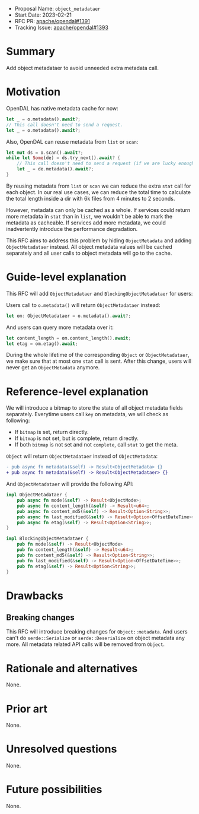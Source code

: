 - Proposal Name: `object_metadataer`
- Start Date: 2023-02-21
- RFC PR: [apache/opendal#1391](https://github.com/apache/opendal/pull/1391)
- Tracking Issue: [apache/opendal#1393](https://github.com/apache/opendal/issues/1393)

# Summary

Add object metadataer to avoid unneeded extra metadata call.

# Motivation

OpenDAL has native metadata cache for now:

```rust
let _ = o.metadata().await?;
// This call doesn't need to send a request.
let _ = o.metadata().await?;
```

Also, OpenDAL can reuse metadata from `list` or `scan`:

```rust
let mut ds = o.scan().await?;
while let Some(de) = ds.try_next().await? {
    // This call doesn't need to send a request (if we are lucky enough).
    let _ = de.metadata().await?;
}
```

By reusing metadata from `list` or `scan` we can reduce the extra `stat` call for each object. In our real use cases, we can reduce the total time to calculate the total length inside a dir with 6k files from 4 minutes to 2 seconds.

However, metadata can only be cached as a whole. If services could return more metadata in `stat` than in `list`, we wouldn't be able to mark the metadata as cacheable. If services add more metadata, we could inadvertently introduce the performance degradation.

This RFC aims to address this problem by hiding `ObjectMetadata` and adding `ObjectMetadataer` instead. All object metadata values will be cached separately and all user calls to object metadata will go to the cache.

# Guide-level explanation

This RFC will add `ObjectMetadataer` and `BlockingObjectMetadataer` for users:

Users call to `o.metadata()` will return `ObjectMetadataer` instead:

```rust
let om: ObjectMetadataer = o.metadata().await?;
```

And users can query more metadata over it:

```rust
let content_length = om.content_length().await;
let etag = om.etag().await;
```

During the whole lifetime of the corresponding `Object` or `ObjectMetadataer`, we make sure that at most one `stat` call is sent. After this change, users will never get an `ObjectMetadata` anymore.

# Reference-level explanation

We will introduce a bitmap to store the state of all object metadata fields separately. Everytime users call `key` on metadata, we will check as following:

- If `bitmap` is set, return directly.
- If `bitmap` is not set, but is complete, return directly.
- If both `bitmap` is not set and not `complete`, call `stat` to get the meta.

`Object` will return `ObjectMetadataer` instead of `ObjectMetadata`:

```diff
- pub async fn metadata(&self) -> Result<ObjectMetadata> {}
+ pub async fn metadata(&self) -> Result<ObjectMetadataer> {}
```

And `ObjectMetadataer` will provide the following API:

```rust
impl ObjectMetadataer {
    pub async fn mode(&self) -> Result<ObjectMode>;
    pub async fn content_length(&self) -> Result<u64>;
    pub async fn content_md5(&self) -> Result<Option<String>>;
    pub async fn last_modified(&self) -> Result<Option<OffsetDateTime>>;
    pub async fn etag(&self) -> Result<Option<String>>;
}

impl BlockingObjectMetadataer {
    pub fn mode(&self) -> Result<ObjectMode>
    pub fn content_length(&self) -> Result<u64>;
    pub fn content_md5(&self) -> Result<Option<String>>;
    pub fn last_modified(&self) -> Result<Option<OffsetDateTime>>;
    pub fn etag(&self) -> Result<Option<String>>;
}
```

# Drawbacks

## Breaking changes

This RFC will introduce breaking changes for `Object::metadata`. And users can't do `serde::Serialize` or `serde::Deserialize` on object metadata any more. All metadata related API calls will be removed from `Object`.

# Rationale and alternatives

None.

# Prior art

None.

# Unresolved questions

None.

# Future possibilities

None.
